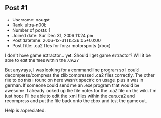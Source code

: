 ## Post #1
- Username: nougat
- Rank: ultra-n00b
- Number of posts: 1
- Joined date: Sun Dec 31, 2006 11:24 pm
- Post datetime: 2006-12-31T15:36:05+00:00
- Post Title: .ca2 files for forza motorsports (xbox)

I don't have game extractor... yet. Should I get game extractor? Will it be able to edit the files within the .CA2? 

But anyways, I was looking for a command line program so I could decompress/compress the zlib compressed .ca2 files correctly. The other file to do this I found on here wasn't specific on usage, plus it was in german. If someone could send me an .exe program that would be awesome. I already looked up the file notes for the .ca2 file on the wiki. I'm just hope I'll be able to edit the .xml files within the cars.ca2 and recompress and put the file back onto the xbox and test the game out.

Help is appreciated.
